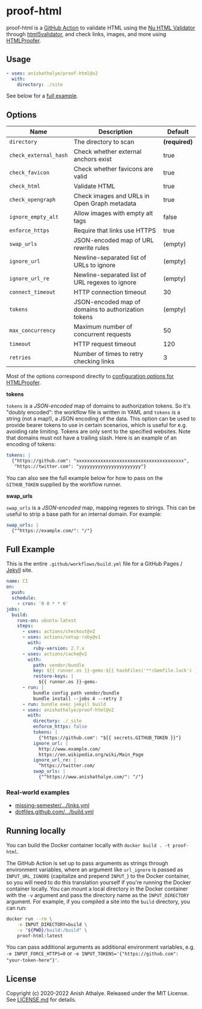 # proof-html

proof-html is a [GitHub Action](https://github.com/features/actions) to
validate HTML using the [Nu HTML
Validator](https://github.com/validator/validator) through
[html5validator](https://github.com/svenkreiss/html5validator), and check
links, images, and more using
[HTMLProofer](https://github.com/gjtorikian/html-proofer).

## Usage

```yaml
- uses: anishathalye/proof-html@v2
  with:
    directory: ./site
```

See below for a [full example](#full-example).

## Options

| Name | Description | Default |
| --- | --- | --- |
| `directory` | The directory to scan | **(required)** |
| `check_external_hash` | Check whether external anchors exist | true |
| `check_favicon` | Check whether favicons are valid | true |
| `check_html` | Validate HTML | true |
| `check_opengraph` | Check images and URLs in Open Graph metadata | true |
| `ignore_empty_alt` | Allow images with empty alt tags | false |
| `enforce_https` | Require that links use HTTPS | true |
| `swap_urls` | JSON-encoded map of URL rewrite rules | (empty) |
| `ignore_url` | Newline-separated list of URLs to ignore | (empty) |
| `ignore_url_re` | Newline-separated list of URL regexes to ignore | (empty) |
| `connect_timeout` | HTTP connection timeout | 30 |
| `tokens` | JSON-encoded map of domains to authorization tokens | (empty) |
| `max_concurrency` | Maximum number of concurrent requests | 50 |
| `timeout` | HTTP request timeout | 120 |
| `retries` | Number of times to retry checking links | 3 |

Most of the options correspond directly to [configuration options for
HTMLProofer](https://github.com/gjtorikian/html-proofer#configuration).

**tokens**

`tokens` is a _JSON-encoded_ map of domains to authorization tokens. So it's
"doubly encoded": the workflow file is written in YAML and `tokens` is a string
(not a map!), a JSON encoding of the data. This option can be used to provide
bearer tokens to use in certain scenarios, which is useful for e.g. avoiding
rate limiting. Tokens are only sent to the specified websites. Note that
domains must not have a trailing slash. Here is an example of an encoding of
tokens:

```yaml
tokens: |
  {"https://github.com": "xxxxxxxxxxxxxxxxxxxxxxxxxxxxxxxxxxxxxxxx",
   "https://twitter.com": "yyyyyyyyyyyyyyyyyyyyyyy"}
```

You can also see the full example below for how to pass on the `GITHUB_TOKEN`
supplied by the workflow runner.

**swap_urls**

`swap_urls` is a _JSON-encoded_ map, mapping regexes to strings. This can be
useful to strip a base path for an internal domain. For example:

```yaml
swap_urls: |
  {"^https://example.com/": "/"}
```

## Full Example

This is the entire `.github/workflows/build.yml` file for a GitHub Pages /
[Jekyll](https://jekyllrb.com/docs/github-pages/) site.

```yaml
name: CI
on:
  push:
  schedule:
    - cron: '0 8 * * 6'
jobs:
  build:
    runs-on: ubuntu-latest
    steps:
      - uses: actions/checkout@v2
      - uses: actions/setup-ruby@v1
        with:
          ruby-version: 2.7.x
      - uses: actions/cache@v2
        with:
          path: vendor/bundle
          key: ${{ runner.os }}-gems-${{ hashFiles('**/Gemfile.lock') }}
          restore-keys: |
            ${{ runner.os }}-gems-
      - run: |
          bundle config path vendor/bundle
          bundle install --jobs 4 --retry 3
      - run: bundle exec jekyll build
      - uses: anishathalye/proof-html@v2
        with:
          directory: ./_site
          enforce_https: false
          tokens: |
            {"https://github.com": "${{ secrets.GITHUB_TOKEN }}"}
          ignore_url: |
            http://www.example.com/
            https://en.wikipedia.org/wiki/Main_Page
          ignore_url_re: |
            ^https://twitter.com/
          swap_urls: |
            {"^https://www.anishathalye.com/": "/"}
```

### Real-world examples

- [missing-semester/.../links.yml](https://github.com/missing-semester/missing-semester/blob/master/.github/workflows/links.yml)
- [dotfiles.github.com/.../build.yml](https://github.com/dotfiles/dotfiles.github.com/blob/master/.github/workflows/build.yml)

## Running locally

You can build the Docker container locally with `docker build . -t proof-html`.

The GitHub Action is set up to pass arguments as strings through environment
variables, where an argument like `url_ignore` is passed as `INPUT_URL_IGNORE`
(capitalize and prepend `INPUT_`) to the Docker container, so you will need to
do this translation yourself if you're running the Docker container locally.
You can mount a local directory in the Docker container with the `-v` argument
and pass the directory name as the `INPUT_DIRECTORY` argument. For example, if
you compiled a site into the `build` directory, you can run:

```bash
docker run --rm \
    -e INPUT_DIRECTORY=build \
    -v "${PWD}/build:/build" \
    proof-html:latest
```

You can pass additional arguments as additional environment variables, e.g.
`-e INPUT_FORCE_HTTPS=0` or
`-e INPUT_TOKENS='{"https://github.com": "your-token-here"}'`.

## License

Copyright (c) 2020-2022 Anish Athalye. Released under the MIT License. See
[LICENSE.md](LICENSE.md) for details.
